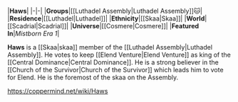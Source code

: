 |**Haws**|
|-|-|
|**Groups**|[[Luthadel Assembly\|Luthadel Assembly]]🐱︎|
|**Residence**|[[Luthadel\|Luthadel]]|
|**Ethnicity**|[[Skaa\|Skaa]]|
|**World**|[[Scadrial\|Scadrial]]|
|**Universe**|[[Cosmere\|Cosmere]]|
|**Featured In**|*Mistborn Era 1*|

**Haws** is a [[Skaa\|skaa]] member of the [[Luthadel Assembly\|Luthadel Assembly]].
He votes to keep [[Elend Venture\|Elend Venture]] as king of the [[Central Dominance\|Central Dominance]]. He is a strong believer in the [[Church of the Survivor\|Church of the Survivor]] which leads him to vote for Elend. He is the foremost of the skaa on the Assembly.



https://coppermind.net/wiki/Haws